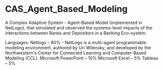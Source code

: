 # CAS_Agent_Based_Modeling
A Complex Adaptive System - Agent-Based Model (implemented in NetLogo), that simulated and observed the systems-level impacts of the interactions between Banks and Depositors in a Banking Eco-system.


Languages:
Netlogo – 80% - NetLogo is a multi-agent programmable modeling environment, authored by Uri Wilensky, and developed by the Northwestern's Center for Connected Learning and Computer-Based Modeling (CCL).
Microsoft PowerPoint – 10% 
Microsoft Excel – 5%
Tableau – 5%

